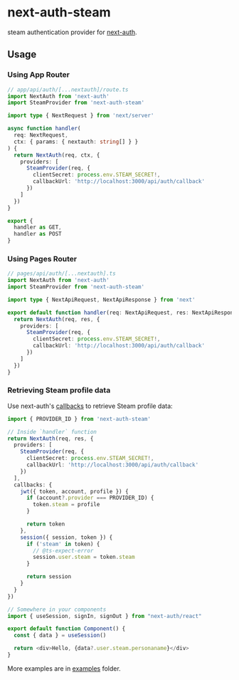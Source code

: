 # next-auth-steam

steam authentication provider for [next-auth](https://npm.im/next-auth).

## Usage

### Using App Router

```ts
// app/api/auth/[...nextauth]/route.ts
import NextAuth from 'next-auth'
import SteamProvider from 'next-auth-steam'

import type { NextRequest } from 'next/server'

async function handler(
  req: NextRequest,
  ctx: { params: { nextauth: string[] } }
) {
  return NextAuth(req, ctx, {
    providers: [
      SteamProvider(req, {
        clientSecret: process.env.STEAM_SECRET!,
        callbackUrl: 'http://localhost:3000/api/auth/callback'
      })
    ]
  })
}

export {
  handler as GET,
  handler as POST
}
```

### Using Pages Router

```ts
// pages/api/auth/[...nextauth].ts
import NextAuth from 'next-auth'
import SteamProvider from 'next-auth-steam'

import type { NextApiRequest, NextApiResponse } from 'next'

export default function handler(req: NextApiRequest, res: NextApiResponse) {
  return NextAuth(req, res, {
    providers: [
      SteamProvider(req, {
        clientSecret: process.env.STEAM_SECRET!,
        callbackUrl: 'http://localhost:3000/api/auth/callback'
      })
    ]
  })
}
```

### Retrieving Steam profile data

Use next-auth's [callbacks](https://next-auth.js.org/getting-started/example#using-nextauthjs-callbacks) to retrieve Steam profile data:

```ts
import { PROVIDER_ID } from 'next-auth-steam'

// Inside `handler` function
return NextAuth(req, res, {
  providers: [
    SteamProvider(req, {
      clientSecret: process.env.STEAM_SECRET!,
      callbackUrl: 'http://localhost:3000/api/auth/callback'
    })
  ],
  callbacks: {
    jwt({ token, account, profile }) {
      if (account?.provider === PROVIDER_ID) {
        token.steam = profile
      }

      return token
    },
    session({ session, token }) {
      if ('steam' in token) {
        // @ts-expect-error
        session.user.steam = token.steam
      }

      return session
    }
  }
})

// Somewhere in your components
import { useSession, signIn, signOut } from "next-auth/react"

export default function Component() {
  const { data } = useSession()

  return <div>Hello, {data?.user.steam.personaname}</div>
}
```

More examples are in [examples](examples) folder.
